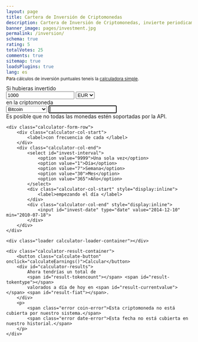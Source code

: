 ```yaml
---
layout: page
title: Cartera de Inversión de Criptomonedas
description: Cartera de Inversión de Criptomonedas, invierte periodicamente y calcula tus ganancias de Bitcoin
banner_image: pages/investment.jpg
permalink: /inversion/
schema: true
rating: 5
totalVotes: 25
comments: true
sitemap: true
loadsPlugins: true
lang: es
---
```


<div style="margin-bottom: 10px">
    <div style="margin-top:-25px">
        <small>Para cálculos de inversión puntuales teneis la <a href="/calculadora">calculadora simple</a>.</small>
    </div>
</div>
<div class="calculator-block" style="margin-bottom: 20px">
    <div class="calculator-form-row">
        <div class="calculator-col-start">
            <label>Si hubieras invertido</label>
        </div>
        <div class="calculator-col-end">
            <input id="invest-quantity" type="number" value="1000">
            <select id="invest-fiat">
                <option>EUR</option>
                <option>USD</option>
            </select>
        </div>
    </div>
    <div class="calculator-form-row">
        <div class="calculator-col-start">
            <label>en la criptomoneda</label>
        </div>
        <div class="calculator-col-end">
			<select id="invest-currency" onchange="updateInputMinDate()">
				<option value="BTC"  min="2010-07-18">Bitcoin</option>
				<option value="ETH"  min="2015-08-08" disabled>Ethereum</option>
				<option value="LTC"  min="2013-09-15" disabled>Litecoin</option>
                <option value="IOT"  min="2017-06-14" disabled>IOTA</option>
				<option value="XMR"  min="2015-01-27" disabled>Monero</option>
				<option value="DASH" min="2014-02-04" disabled>Dash</option>
				<option value="XRP"  min="2015-01-30" disabled>Ripple</option>
				<option class="editable" disabled>Otra moneda...</option>
			</select>
            <input width="150" class="calculator-othercoins" autofocus />
        </div>
    </div>
    <div class="calculator-othercoins"><span>Es posible que no todas las monedas estén soportadas por la API.</span></div>

    <div class="calculator-form-row">
        <div class="calculator-col-start">
            <label>con frecuencia de cada </label>
        </div>
        <div class="calculator-col-end">
            <select id="invest-interval">
                <option value="9999">Una sola vez</option>
                <option value="1">Día</option>
                <option value="7">Semana</option>
                <option value="30">Mes</option>
                <option value="365">Año</option>
            </select>
            <div class="calculator-col-start" style="display:inline">
                <label>empezando el día </label>
            </div>
            <div class="calculator-col-end" style="display:inline">
                <input id="invest-date" type="date" value="2014-12-10" min="2010-07-18">
            </div>
        </div>
    </div>

    <div class="loader calculator-loader-container"></div>
    
    <div class="calculator-result-container">
        <button class="calculate-button" onclick="calculateEarnings()">Calcular</button>
        <div id="calculator-results">
            Ahora tendrías un total de 
            <span id="result-tokencount"></span> <span id="result-tokentype"></span>
            valorados a día de hoy en <span id="result-currentvalue"></span> <span id="result-fiat"></span>.
        </div>
        <p>
            <span class="error coin-error">Esta criptomoneda no está cubierta por nuestro sistema.</span>
            <span class="error date-error">Esta fecha no está cubierta en nuestro historial.</span>
        </p>
    </div>
</div>

<table id="investment-table" class="display" width="100%"></table>

<div class="ad-space">
    <!-- Calculator Banner -->
    <ins class="adsbygoogle white-ad"
         style="display:block"
         data-ad-client="ca-pub-1252171391624665"
         data-ad-slot="1002456567"
         data-ad-format="auto"
         data-full-width-responsive="true"></ins>
    <script>
         (adsbygoogle = window.adsbygoogle || []).push({});
    </script>
</div>

<script src="{{ site.baseurl }}/js/plugins.js?{{site.time | date: '%s%N'}}"></script>
<script src="{{ site.baseurl }}/js/lang.js?{{site.time | date: '%s%N'}}"></script>
<script defer src="{{ site.baseurl }}/js/calculator-common.js?{{site.time | date: '%s%N'}}"></script>
<script defer src="{{ site.baseurl }}/js/invest.js?{{site.time | date: '%s%N'}}"></script>

<script type="text/javascript" src="https://cdn.datatables.net/v/dt/dt-1.10.16/datatables.min.js"></script>
<script type="text/javascript" src="https://cdn.datatables.net/plug-ins/1.10.16/api/processing().js"></script>
<script type="text/javascript" src="https://cdn.datatables.net/responsive/2.2.1/js/dataTables.responsive.min.js"></script>
